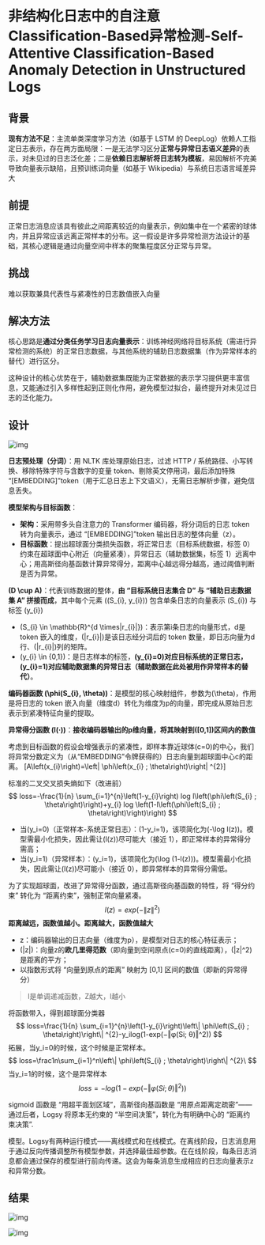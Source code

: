 # 非结构化日志中的自注意Classification-Based异常检测-Self-Attentive Classification-Based Anomaly Detection in Unstructured Logs



## 背景

**现有方法不足**：主流单类深度学习方法（如基于 LSTM 的 DeepLog）依赖人工指定日志表示，存在两方面局限：一是无法学习区分**正常与异常日志语义差异**的表示，对未见过的日志泛化差；二是**依赖日志解析将日志转为模板**，易因解析不完美导致向量表示缺陷，且预训练词向量（如基于 Wikipedia）与系统日志语言域差异大

## 前提

正常日志消息应该具有彼此之间距离较近的向量表示，例如集中在一个紧密的球体内，并且异常应该远离正常样本的分布。这一假设是许多异常检测方法设计的基础，其核心逻辑是通过向量空间中样本的聚集程度区分正常与异常。

## 挑战

难以获取兼具代表性与紧凑性的日志数值嵌入向量

## 解决方法

核心思路是**通过分类任务学习日志向量表示**：训练神经网络将目标系统（需进行异常检测的系统）的正常日志数据，与其他系统的辅助日志数据集（作为异常样本的替代）进行区分。

这种设计的核心优势在于，辅助数据集既能为正常数据的表示学习提供更丰富信息，又能通过引入多样性起到正则化作用，避免模型过拟合，最终提升对未见过日志的泛化能力。

## 设计

![img](https://cdn.xljsci.com/literature/177852894/page3/10vhz1.png)

**日志预处理（分词）**：用 NLTK 库处理原始日志，过滤 HTTP / 系统路径、小写转换、移除特殊字符与含数字的变量 token、剔除英文停用词，最后添加特殊 “[EMBEDDING]”token（用于汇总日志上下文语义），无需日志解析步骤，避免信息丢失。

**模型架构与目标函数**：

- **架构**：采用带多头自注意力的 Transformer 编码器，将分词后的日志 token 转为向量表示，通过 “[EMBEDDING]”token 输出日志的整体向量（z）。
- **目标函数**：提出超球面分类损失函数，将正常日志（目标系统数据，标签 0）约束在超球面中心附近（向量紧凑），异常日志（辅助数据集，标签 1）远离中心；用高斯径向基函数计算异常得分，距离中心越远得分越高，通过阈值判断是否为异常。

**\(D \cup A\)**：代表训练数据的整体，**由 “目标系统日志集合 D” 与 “辅助日志数据集 A” 拼接而成**，其中每个元素 \((S_{i}, y_{i})\) 包含单条日志的向量表示 \(S_{i}\) 与标签 \(y_{i}\)

- \(S_{i} \in \mathbb{R}^{d \times|r_{i}|}\)：表示第i条日志的向量形式，d是 token 嵌入的维度，\(|r_{i}|\)是该日志经分词后的 token 数量，即日志向量为d行、\(|r_{i}|\)列的矩阵。
- \(y_{i} \in \{0,1\}\)：是日志样本的标签，**\(y_{i}=0\)对应目标系统的正常日志，\(y_{i}=1\)对应辅助数据集的异常日志（辅助数据在此处被用作异常样本的替代）**。

**编码器函数 \(\phi(S_{i}, \theta)\)**：是模型的核心映射组件，参数为\(\theta\)，作用是将日志的 token 嵌入向量（维度d）转化为维度为p的向量，即完成从原始日志表示到紧凑特征向量的提取。

**异常得分函数 \(l(·)\)**：**接收编码器输出的p维向量，将其映射到\([0,1]\)区间内的数值**



考虑到目标函数的假设会增强表示的紧凑性，即样本靠近球体\(c=0\)的中心，我们将异常分数定义为（从“EMBEDDING”令牌获得的）日志向量到超球面中心c的距离。 \[A\left(x_{i}\right)=\left\| \phi\left(x_{i} ; \theta\right)\right\| ^{2}\]

标准的二叉交叉损失熵如下（改进前）
$$
loss=-\frac{1}{n} \sum_{i=1}^{n}\left(1-y_{i}\right) log l\left(\phi\left(S_{i} ; \theta\right)\right)+y_{i} log \left(1-l\left(\phi\left(S_{i} ; \theta\right)\right)\right)
$$

- 当\(y_i=0\)（正常样本-系统正常日志）：\(1-y_i=1\)，该项简化为\(-\log l(z)\)。模型需最小化损失，因此需让\(l(z)\)尽可能大（接近 1），即正常样本的异常得分需高；
- 当\(y_i=1\)（异常样本）：\(y_i=1\)，该项简化为\(\log (1-l(z))\)。模型需最小化损失，因此需让\(l(z)\)尽可能小（接近 0），即异常样本的异常得分需低。

为了实现超球面，改进了异常得分函数，通过高斯径向基函数的特性，将 “得分约束” 转化为 “距离约束”，强制正常向量紧凑。
$$
l(z)=exp(-\|z\|^2)
$$
**距离越远，函数值越小。距离越大，函数值越大**

- z：编码器输出的日志向量（维度为p），是模型对日志的核心特征表示；
- \(\|z\|\)：向量z的**欧几里得范数**（即向量到空间原点\(c=0\)的直线距离），\(\|z\|^2\)是距离的平方；
- 以指数形式将 “向量到原点的距离” 映射为 [0,1] 区间的数值（即新的异常得分）

> l是单调递减函数，Z越大，l越小

将函数带入，得到超球面分类器
$$
loss=\frac{1}{n} \sum_{i=1}^{n}\left(1-y_{i}\right)\left\| \phi\left(S_{i} ; \theta\right)\right\| ^{2}-y_ilog(1-exp(−‖φ(Si; θ)‖^2))
$$
拓展，当y_i=0的时候，这个时候是正常样本。
$$
loss=\frac1n\sum_{i=1}^n\left\| \phi\left(S_{i} ; \theta\right)\right\| ^{2}\
$$
当y_i=1的时候，这个是异常样本
$$
loss=-log(1-exp(−‖φ(Si; θ)‖^2))
$$


sigmoid 函数是 “用超平面划区域”，高斯径向基函数是 “用原点距离定疏密”—— 通过后者，Logsy 将原本无约束的 “半空间决策”，转化为有明确中心的 “距离约束决策”.

模型。Logsy有两种运行模式——离线模式和在线模式。在离线阶段，日志消息用于通过反向传播调整所有模型参数，并选择最佳超参数。在在线阶段，每条日志消息都会通过保存的模型进行前向传递。这会为每条消息生成相应的日志向量表示z和异常分数。

## 结果

![img](https://cdn.xljsci.com/literature/177852894/page5/2vhzpr.png)

![img](https://cdn.xljsci.com/literature/177852894/page5/mqswvw.png)